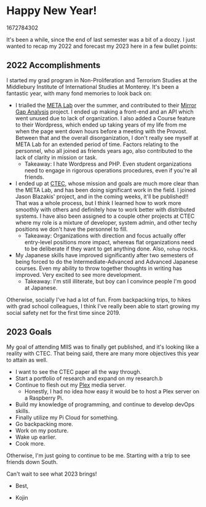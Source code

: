 # Happy New Year!

1672784302

It's been a while, since the end of last semester was a bit of a doozy. I just wanted to recap my 2022 and forecast my 2023 here in a few bullet points:

## 2022 Accomplishments

I started my grad program in Non-Proliferation and Terrorism Studies at the Middlebury Institute of International Studies at Monterey. It's been a fantastic year, with many fond memories to look back on: 
- I trialled the [META Lab](https://www.middlebury.edu/institute/academics/centers-initiatives/meta-lab) over the summer, and contributed to their [Mirror Gap Analysis](https://www.middlebury.edu/institute/events/mirror-gap-analysis-presentation-cipe-02-24-2022) project. I ended up making a front-end and an API which went unused due to lack of organization. I also added a Course feature to their Wordpress, which ended up taking years of my life from me when the page went down hours before a meeting with the Provost. Between that and the overall disorganization, I don't really see myself at META Lab for an extended period of time. Factors relating to the personnel, who all joined as friends years ago, also contributed to the lack of clarity in mission or task.
  - Takeaway: I hate Wordpress and PHP. Even student organizations need to engage in rigorous operations procedures, even if you're all friends.
- I ended up at [CTEC](https://www.middlebury.edu/institute/academics/centers-initiatives/ctec), whose mission and goals are much more clear than the META Lab, and has been doing significant work in the field. I joined Jason Blazakis' project, and in the coming weeks, it'll be published!! That was a whole process, but I think I learned how to work more smoothly with others and definitely how to work better with distributed systems. I have also been assigned to a couple other projects at CTEC where my role is a mixture of developer, system admin, and other techy positions we don't have the personnel to fill.
  - Takeaway: Organizations with direction and focus actually offer entry-level positions more impact, whereas flat organizations need to be deliberate if they want to get anything done. Also, `nohup` rocks.
- My Japanese skills have improved significantly after two semesters of being forced to do the Intermediate-Advanced and Advanced Japanese courses. Even my ability to throw together thoughts in writing has improved. Very excited to see more development.
  - Takeaway: I'm still illiterate, but boy can I convince people I'm good at Japanese.

Otherwise, socially I've had a lot of fun. From backpacking trips, to hikes with grad school colleagues, I think I've really been able to start growing my social safety net for the first time since 2019.

## 2023 Goals

My goal of attending MIIS was to finally get published, and it's looking like a reality with CTEC. That being said, there are many more objectives this year to attain as well.
- I want to see the CTEC paper all the way through.
- Start a portfolio of research and expand on my research.b
- Continue to flesh out my [Plex](plex.tv) media server.
  - Honestly, I had no idea how easy it would be to host a Plex server on a Raspberry Pi.
- Build my knowledge of programming, and continue to develop devOps skills.
- Finally utilize my Pi Cloud for something.
- Go backpacking more.
- Work on my posture.
- Wake up earlier.
- Cook more.

Otherwise, I'm just going to continue to be me. Starting with a trip to see friends down South.

Can't wait to see what 2023 brings!

- Best,

- Kojin